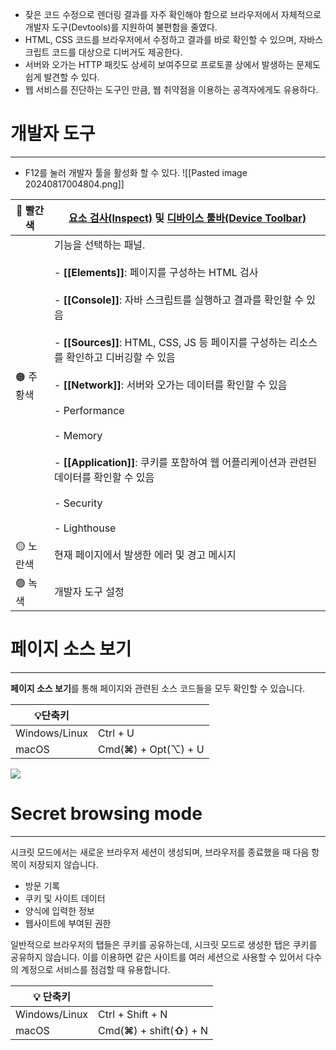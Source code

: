 - 잦은 코드 수정으로 렌더링 결과를 자주 확인해야 함으로 브라우저에서 자체적으로 개발자 도구(Devtools)를 지원하여 불편함을 줄였다.
- HTML, CSS 코드를 브라우저에서 수정하고 결과를 바로 확인할 수 있으며, 자바스크립트 코드를 대상으로 디버거도 제공한다.
- 서버와 오가는 HTTP 패킷도 상세히 보여주므로 프로토콜 상에서 발생하는 문제도 쉽게 발견할 수 있다.
- 웹 서비스를 진단하는 도구인 만큼, 웹 취약점을 이용하는 공격자에게도 유용하다.

# 개발자 도구
---
- F12를 눌러 개발자 툴을 활성화 할 수 있다.
![[Pasted image 20240817004804.png]]

| 🔴 빨간색 | [요소 검사(Inspect)](Inspect.md) 및 [디바이스 툴바(Device Toolbar)](DeviceToolbar.md) |
| ---- | ---- |
| 🟠 주황색 | 기능을 선택하는 패널.<br><br>- **[[Elements]]**: 페이지를 구성하는 HTML 검사<br>    <br>- **[[Console]]**: 자바 스크립트를 실행하고 결과를 확인할 수 있음<br>    <br>- **[[Sources]]**: HTML, CSS, JS 등 페이지를 구성하는 리소스를 확인하고 디버깅할 수 있음<br>    <br>- **[[Network]]**: 서버와 오가는 데이터를 확인할 수 있음<br>    <br>- Performance<br>    <br>- Memory<br>    <br>- **[[Application]]**: 쿠키를 포함하여 웹 어플리케이션과 관련된 데이터를 확인할 수 있음<br>    <br>- Security<br>    <br>- Lighthouse |
| 🟡 노란색 | 현재 페이지에서 발생한 에러 및 경고 메시지 |
| 🟢 녹색 | 개발자 도구 설정 |

# 페이지 소스 보기
---
**페이지 소스 보기**를 통해 페이지와 관련된 소스 코드들을 모두 확인할 수 있습니다.

| 💡단축키 |  |
| ---- | ---- |
| Windows/Linux | Ctrl + U |
| macOS | Cmd(**⌘**) + Opt(⌥) + U |

![](https://dreamhack-lecture.s3.amazonaws.com/media/5bb74733ba19a3b5cc647a8eeb13940a392c5082dc38f6f25258eb7ea7ae2fbc.png)

# Secret browsing mode
---
시크릿 모드에서는 새로운 브라우저 세션이 생성되며, 브라우저를 종료했을 때 다음 항목이 저장되지 않습니다.

- 방문 기록
- 쿠키 및 사이트 데이터
- 양식에 입력한 정보
- 웹사이트에 부여된 권한

일반적으로 브라우저의 탭들은 쿠키를 공유하는데, 시크릿 모드로 생성한 탭은 쿠키를 공유하지 않습니다. 이를 이용하면 같은 사이트를 여러 세션으로 사용할 수 있어서 다수의 계정으로 서비스를 점검할 때 유용합니다.

| 💡 단축키 |  |
| ---- | ---- |
| Windows/Linux | Ctrl + Shift + N |
| macOS | Cmd(**⌘**) + shift(**⇧**) + N |
